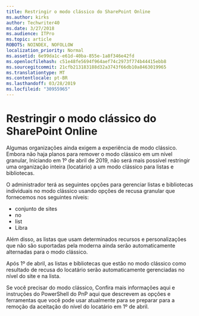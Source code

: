 ```yaml
---
title: Restringir o modo clássico do SharePoint Online
ms.author: kirks
author: Techwriter40
ms.date: 3/27/2018
ms.audience: ITPro
ms.topic: article
ROBOTS: NOINDEX, NOFOLLOW
localization_priority: Normal
ms.assetid: 6e99da1c-e61d-40ba-855e-1a8f346e42fd
ms.openlocfilehash: c51e48fe5694f964aef74c2973f774b44415ebb8
ms.sourcegitcommit: 21cfb213183188d32a3743f66db10a8463019965
ms.translationtype: MT
ms.contentlocale: pt-BR
ms.lasthandoff: 03/28/2019
ms.locfileid: "30955965"
---
```

# <a name="restrict-sharepoint-online-to-classic-mode"></a>Restringir o modo clássico do SharePoint Online

Algumas organizações ainda exigem a experiência de modo clássico. Embora não haja planos para remover o modo clássico em um nível granular, Iniciando em 1º de abril de 2019, não será mais possível restringir uma organização inteira (locatário) a um modo clássico para listas e bibliotecas.

O administrador terá as seguintes opções para gerenciar listas e bibliotecas individuais no modo clássico usando opções de recusa granular que fornecemos nos seguintes níveis:

- conjunto de sites
- no
- list
- Libra

Além disso, as listas que usam determinados recursos e personalizações que não são suportadas pela moderna ainda serão automaticamente alternadas para o modo clássico.

Após 1º de abril, as listas e bibliotecas que estão no modo clássico como resultado de recusa do locatário serão automaticamente gerenciadas no nível do site e na lista.

Se você precisar do modo clássico, Confira mais informações aqui e instruções do PowerShell do PnP aqui que descrevem as opções e ferramentas que você pode usar atualmente para se preparar para a remoção da aceitação do nível do locatário em 1º de abril.
